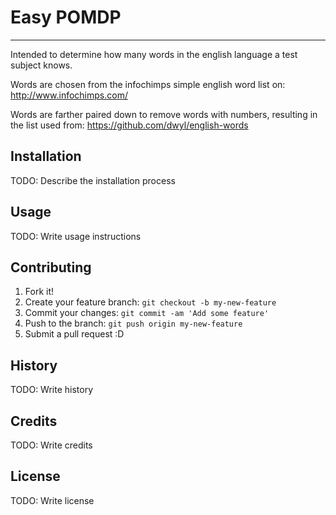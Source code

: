 # Easy POMDP
<hr>
Intended to determine how many words in the english language
a test subject knows.

Words are chosen from the infochimps simple english word list
on: http://www.infochimps.com/

Words are farther paired down to remove words with numbers,
resulting in the list used from: https://github.com/dwyl/english-words

## Installation

TODO: Describe the installation process

## Usage

TODO: Write usage instructions

## Contributing

1. Fork it!
2. Create your feature branch: `git checkout -b my-new-feature`
3. Commit your changes: `git commit -am 'Add some feature'`
4. Push to the branch: `git push origin my-new-feature`
5. Submit a pull request :D

## History

TODO: Write history

## Credits

TODO: Write credits

## License

TODO: Write license
